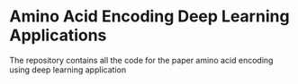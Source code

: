 # Amino Acid Encoding Deep Learning Applications
The repository contains all the code for the paper amino acid encoding using deep learning application
